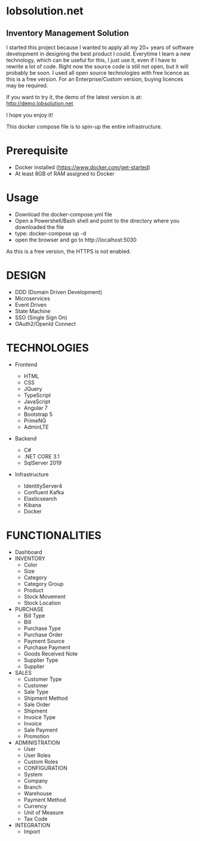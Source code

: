 # lobsolution.net
## Inventory Management Solution

I started this project because I wanted to apply all my 20+ years of software development in designing the best product I could.
Everytime I learn a new technology, which can be useful for this, I just use it, even if I have to rewrite a lot of code.
Right now the source code is still not open, but it will probably be soon.
I used all open source technologies with free licence as this is a free version.
For an Enterprise/Custom version, buying licences may be required.

If you want to try it, the demo of the latest version is at: http://demo.lobsolution.net

I hope you enjoy it!

This docker compose file is to spin-up the entire infrastructure.

# Prerequisite
- Docker installed (https://www.docker.com/get-started)
- At least 8GB of RAM assigned to Docker

# Usage
- Download the docker-compose.yml file
- Open a Powershell/Bash shell and point to the directory where you downloaded the file
- type: 
    docker-compose up -d
- open the browser and go to http://localhost:5030

As this is a free version, the HTTPS is not enabled. 


# DESIGN
- DDD (Domain Driven Development)
- Microservices
- Event Driven
- State Machine
- SSO (Single Sign On)
- OAuth2/OpenId Connect

# TECHNOLOGIES
- Frontend
  - HTML
  - CSS
  - JQuery
  - TypeScript
  - JavaScript
  - Angular 7
  - Bootstrap 5
  - PrimeNG
  - AdminLTE

- Backend
  - C#
  - .NET CORE 3.1
  - SqlServer 2019

- Infrastructure
  - IdentityServer4
  - Confluent Kafka
  - Elasticsearch
  - Kibana
  - Docker


# FUNCTIONALITIES
  - Dashboard
- INVENTORY
  - Color
  - Size
  - Category
  - Category Group
  - Product
  - Stock Movement
  - Stock Location
- PURCHASE
  - Bill Type
  - Bill
  - Purchase Type
  - Purchase Order
  - Payment Source
  - Purchase Payment
  - Goods Received Note
  - Supplier Type
  - Supplier
- SALES
  - Customer Type
  - Customer
  - Sale Type
  - Shipment Method
  - Sale Order
  - Shipment
  - Invoice Type
  - Invoice
  - Sale Payment
  - Promotion
- ADMINISTRATION
  - User
  - User Roles
  - Custom Roles
  - CONFIGURATION
  - System
  - Company
  - Branch
  - Warehouse
  - Payment Method
  - Currency
  - Unit of Measure
  - Tax Code
- INTEGRATION
  - Import
